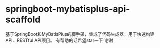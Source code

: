# springboot-mybatisplus-api-scaffold
基于SpringBoot和MyBatisPlus的脚手架，集成了代码生成器，用于快速构建API、RESTful API项目。
有帮助的话希望star一下 谢谢
